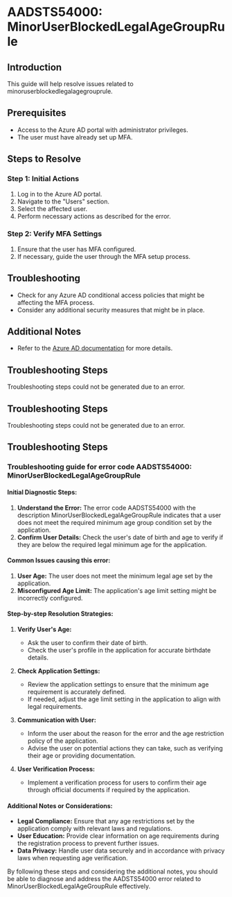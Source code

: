 # AADSTS54000: MinorUserBlockedLegalAgeGroupRule

## Introduction

This guide will help resolve issues related to
minoruserblockedlegalagegrouprule.

## Prerequisites

* Access to the Azure AD portal with administrator privileges.
* The user must have already set up MFA.

## Steps to Resolve

### Step 1: Initial Actions

1. Log in to the Azure AD portal.
2. Navigate to the "Users" section.
3. Select the affected user.
4. Perform necessary actions as described for the error.

### Step 2: Verify MFA Settings

1. Ensure that the user has MFA configured.
2. If necessary, guide the user through the MFA setup process.

## Troubleshooting

* Check for any Azure AD conditional access policies that might be affecting the
  MFA process.
* Consider any additional security measures that might be in place.

## Additional Notes

* Refer to the
  [Azure AD documentation](https://learn.microsoft.com/en-us/azure/active-directory/)
  for more details.

## Troubleshooting Steps

Troubleshooting steps could not be generated due to an error.

## Troubleshooting Steps

Troubleshooting steps could not be generated due to an error.

## Troubleshooting Steps

### Troubleshooting guide for error code AADSTS54000: MinorUserBlockedLegalAgeGroupRule

#### Initial Diagnostic Steps:

1. **Understand the Error:** The error code AADSTS54000 with the description
   MinorUserBlockedLegalAgeGroupRule indicates that a user does not meet the
   required minimum age group condition set by the application.
2. **Confirm User Details:** Check the user's date of birth and age to verify if
   they are below the required legal minimum age for the application.

#### Common Issues causing this error:

1. **User Age:** The user does not meet the minimum legal age set by the
   application.
2. **Misconfigured Age Limit:** The application's age limit setting might be
   incorrectly configured.

#### Step-by-step Resolution Strategies:

1. **Verify User's Age:**

   * Ask the user to confirm their date of birth.
   * Check the user's profile in the application for accurate birthdate details.

2. **Check Application Settings:**

   * Review the application settings to ensure that the minimum age requirement
     is accurately defined.
   * If needed, adjust the age limit setting in the application to align with
     legal requirements.

3. **Communication with User:**

   * Inform the user about the reason for the error and the age restriction
     policy of the application.
   * Advise the user on potential actions they can take, such as verifying their
     age or providing documentation.

4. **User Verification Process:**
   * Implement a verification process for users to confirm their age through
     official documents if required by the application.

#### Additional Notes or Considerations:

* **Legal Compliance:** Ensure that any age restrictions set by the application
  comply with relevant laws and regulations.
* **User Education:** Provide clear information on age requirements during the
  registration process to prevent further issues.
* **Data Privacy:** Handle user data securely and in accordance with privacy
  laws when requesting age verification.

By following these steps and considering the additional notes, you should be
able to diagnose and address the AADSTS54000 error related to
MinorUserBlockedLegalAgeGroupRule effectively.
